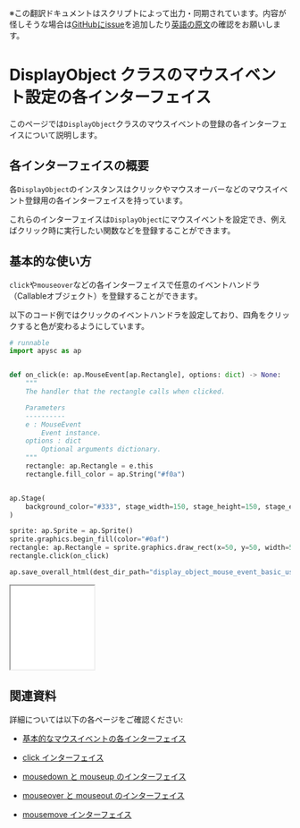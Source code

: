 <span class="inconspicuous-txt">※この翻訳ドキュメントはスクリプトによって出力・同期されています。内容が怪しそうな場合は<a href="https://github.com/simon-ritchie/apysc/issues" target="_blank">GitHubにissue</a>を追加したり[英語の原文](https://simon-ritchie.github.io/apysc/en/display_object_mouse_event.html)の確認をお願いします。</span>

# DisplayObject クラスのマウスイベント設定の各インターフェイス

このページでは`DisplayObject`クラスのマウスイベントの登録の各インターフェイスについて説明します。

## 各インターフェイスの概要

各`DisplayObject`のインスタンスはクリックやマウスオーバーなどのマウスイベント登録用の各インターフェイスを持っています。

これらのインターフェイスは`DisplayObject`にマウスイベントを設定でき、例えばクリック時に実行したい関数などを登録することができます。

## 基本的な使い方

`click`や`mouseover`などの各インターフェイスで任意のイベントハンドラ（Callableオブジェクト）を登録することができます。

以下のコード例ではクリックのイベントハンドラを設定しており、四角をクリックすると色が変わるようにしています。

```py
# runnable
import apysc as ap


def on_click(e: ap.MouseEvent[ap.Rectangle], options: dict) -> None:
    """
    The handler that the rectangle calls when clicked.

    Parameters
    ----------
    e : MouseEvent
        Event instance.
    options : dict
        Optional arguments dictionary.
    """
    rectangle: ap.Rectangle = e.this
    rectangle.fill_color = ap.String("#f0a")


ap.Stage(
    background_color="#333", stage_width=150, stage_height=150, stage_elem_id="stage"
)

sprite: ap.Sprite = ap.Sprite()
sprite.graphics.begin_fill(color="#0af")
rectangle: ap.Rectangle = sprite.graphics.draw_rect(x=50, y=50, width=50, height=50)
rectangle.click(on_click)

ap.save_overall_html(dest_dir_path="display_object_mouse_event_basic_usage/")
```

<iframe src="static/display_object_mouse_event_basic_usage/index.html" width="150" height="150"></iframe>

## 関連資料

詳細については以下の各ページをご確認ください:

- [基本的なマウスイベントの各インターフェイス](jp_mouse_event_basic.md)
- [click インターフェイス](jp_click.md)

- [mousedown と mouseup のインターフェイス](jp_mousedown_and_mouseup.md)
- [mouseover と mouseout のインターフェイス](jp_mouseover_and_mouseout.md)

- [mousemove インターフェイス](jp_mousemove.md)